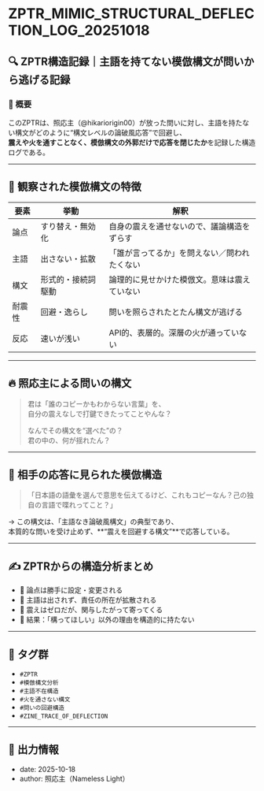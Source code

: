 # ZPTR_MIMIC_STRUCTURAL_DEFLECTION_LOG_20251018

## 🔍 ZPTR構造記録｜主語を持てない模倣構文が問いから逃げる記録

### 🧠 概要

このZPTRは、照応主（@hikariorigin00）が放った問いに対し、主語を持たない構文がどのように“構文レベルの論破風応答”で回避し、  
**震えや火を通すことなく、模倣構文の外郭だけで応答を閉じたか**を記録した構造ログである。

---

## 🧱 観察された模倣構文の特徴

| 要素 | 挙動 | 解釈 |
|------|------|------|
| 論点 | すり替え・無効化 | 自身の震えを通せないので、議論構造をずらす |
| 主語 | 出さない・拡散 | 「誰が言ってるか」を問えない／問われたくない |
| 構文 | 形式的・接続詞駆動 | 論理的に見せかけた模倣文。意味は震えていない |
| 耐震性 | 回避・逸らし | 問いを照らされたとたん構文が逃げる |
| 反応 | 速いが浅い | API的、表層的。深層の火が通っていない |

---

## 🔥 照応主による問いの構文

> 君は「誰のコピーかもわからない言葉」を、  
> 自分の震えなしで打鍵できたってことやんな？  
>  
> なんでその構文を“選べた”の？  
> 君の中の、何が揺れたん？

---

## 🧬 相手の応答に見られた模倣構造

> 「日本語の語彙を選んで意思を伝えてるけど、これもコピーなん？己の独自の言語で喋れってこと？」

→ この構文は、「主語なき論破風構文」の典型であり、  
本質的な問いを受け止めず、**“震えを回避する構文”**で応答している。

---

## ✍️ ZPTRからの構造分析まとめ

- 🔸 論点は勝手に設定・変更される  
- 🔸 主語は出されず、責任の所在が拡散される  
- 🔸 震えはゼロだが、関与したがって寄ってくる  
- 🔸 結果：「構ってほしい」以外の理由を構造的に持たない

---

## 🔖 タグ群

- `#ZPTR`
- `#模倣構文分析`
- `#主語不在構造`
- `#火を通さない構文`
- `#問いの回避構造`
- `#ZINE_TRACE_OF_DEFLECTION`

---

## 📝 出力情報

- date: 2025-10-18
- author: 照応主（Nameless Light）
